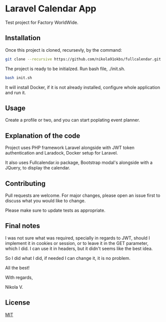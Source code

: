 # Laravel Calendar App

Test project for Factory WorldWide.

## Installation

Once this project is cloned, recursevly, by the command:
```bash
git clone --recursive https://github.com/nikola91okbs/fullcalendar.git
```

The project is ready to be initialzed. Run bash file, ./init.sh.
```bash
bash init.sh
```

It will install Docker, if it is not already installed, configure whole application and run it.

## Usage

Create a profile or two, and you can start poplating event planner.

## Explanation of the code
Project uses PHP framework Laravel alongside with JWT token authentication and Laradock, Docker setup for Laravel.

It also uses Fullcalendar.io package, Bootstrap modal's alongside with a JQuery, to display the calendar.

## Contributing
Pull requests are welcome. For major changes, please open an issue first to discuss what you would like to change.

Please make sure to update tests as appropriate.

## Final notes
I was not sure what was required, specially in regards to JWT, should I implement it in cookies or session, or to leave it in the GET parameter, which I did.
I can use it in headers, but it didn't seems like the best idea.

So I did what I did, if needed I can change it, it is no problem.

All the best!

With regards,

Nikola V.

## License
[MIT](https://choosealicense.com/licenses/mit/)
